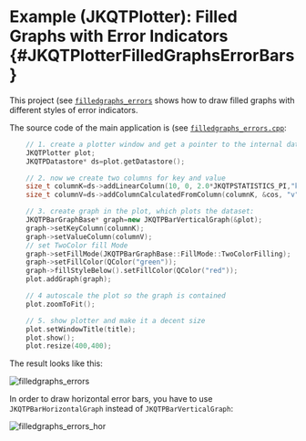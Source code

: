 # Example (JKQTPlotter): Filled Graphs with Error Indicators {#JKQTPlotterFilledGraphsErrorBars}
This project (see [`filledgraphs_errors`](https://github.com/jkriege2/JKQtPlotter/tree/master/examples/filledgraphs_errors) shows how to draw filled graphs with different styles of error indicators.

The source code of the main application is (see [`filledgraphs_errors.cpp`](https://github.com/jkriege2/JKQtPlotter/tree/master/examples/filledgraphs_errors/filledgraphs_errors.cpp):
```.cpp
    // 1. create a plotter window and get a pointer to the internal datastore (for convenience)
    JKQTPlotter plot;
    JKQTPDatastore* ds=plot.getDatastore();

    // 2. now we create two columns for key and value
    size_t columnK=ds->addLinearColumn(10, 0, 2.0*JKQTPSTATISTICS_PI,"k");
    size_t columnV=ds->addColumnCalculatedFromColumn(columnK, &cos, "v");

    // 3. create graph in the plot, which plots the dataset:
    JKQTPBarGraphBase* graph=new JKQTPBarVerticalGraph(&plot);
    graph->setKeyColumn(columnK);
    graph->setValueColumn(columnV);
    // set TwoColor fill Mode
    graph->setFillMode(JKQTPBarGraphBase::FillMode::TwoColorFilling);
    graph->setFillColor(QColor("green"));
    graph->fillStyleBelow().setFillColor(QColor("red"));
    plot.addGraph(graph);

    // 4 autoscale the plot so the graph is contained
    plot.zoomToFit();

    // 5. show plotter and make it a decent size
    plot.setWindowTitle(title);
    plot.show();
    plot.resize(400,400);
```


The result looks like this:

![filledgraphs_errors](https://raw.githubusercontent.com/jkriege2/JKQtPlotter/master/screenshots/filledgraphs_errors.png)



In order to draw horizontal error bars, you have to use `JKQTPBarHorizontalGraph` instead of `JKQTPBarVerticalGraph`:

![filledgraphs_errors_hor](https://raw.githubusercontent.com/jkriege2/JKQtPlotter/master/screenshots/filledgraphs_errors_hor.png)


